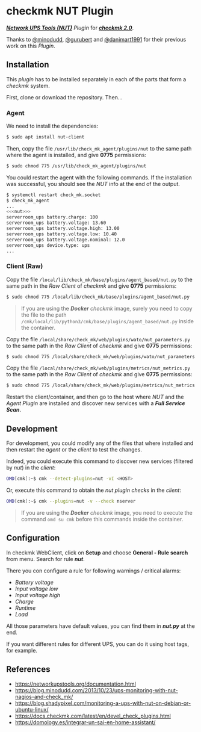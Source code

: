 # checkmk NUT Plugin

[**_Network UPS Tools (NUT)_**](https://networkupstools.org/) _Plugin_ for [**_checkmk 2.0_**](https://checkmk.com/).

Thanks to [@minodudd](https://github.com/minodudd), [@gurubert](https://github.com/gurubert) and [@danimart1991](https://github.com/danimart1991) for their previous work on this _Plugin_.

## Installation

This _plugin_ has to be installed separately in each of the parts that form a _checkmk_ system.

First, clone or download the repository. Then...

### Agent

We need to install the dependencies:

```bash
$ sudo apt install nut-client
```

Then, copy the file `/usr/lib/check_mk_agent/plugins/nut` to the same path where the agent is installed, and give **0775** permissions:

```bash
$ sudo chmod 775 /usr/lib/check_mk_agent/plugins/nut
```

You could restart the agent with the following commands. If the installation was successful, you should see the _NUT_ info at the end of the output.

```bash
$ systemctl restart check_mk.socket
$ check_mk_agent
...
<<<nut>>>
serverroom_ups battery.charge: 100
serverroom_ups battery.voltage: 13.60
serverroom_ups battery.voltage.high: 13.00
serverroom_ups battery.voltage.low: 10.40
serverroom_ups battery.voltage.nominal: 12.0
serverroom_ups device.type: ups
...
```

### Client (Raw)

Copy the file `/local/lib/check_mk/base/plugins/agent_based/nut.py` to the same path in the _Raw Client_ of _checkmk_ and give **0775** permissions:

```bash
$ sudo chmod 775 /local/lib/check_mk/base/plugins/agent_based/nut.py
```

> If you are using the **_Docker_** _checkmk_ image, surely you need to copy the file to the path `/cmk/local/lib/python3/cmk/base/plugins/agent_based/nut.py` inside the container.

Copy the file `/local/share/check_mk/web/plugins/wato/nut_parameters.py` to the same path in the _Raw Client_ of _checkmk_ and give **0775** permissions:

```bash
$ sudo chmod 775 /local/share/check_mk/web/plugins/wato/nut_parameters.py
```

Copy the file `/local/share/check_mk/web/plugins/metrics/nut_metrics.py` to the same path in the _Raw Client_ of _checkmk_ and give **0775** permissions:

```bash
$ sudo chmod 775 /local/share/check_mk/web/plugins/metrics/nut_metrics.py
```

Restart the client/container, and then go to the host where _NUT_ and the _Agent Plugin_ are installed and discover new services with a **_Full Service Scan_**.

## Development

For development, you could modify any of the files that where installed and then restart the _agent_ or the _client_ to test the changes.

Indeed, you could execute this command to discover new services (filtered by _nut_) in the _client_:

```bash
OMD[cmk]:~$ cmk --detect-plugins=nut -vI <HOST>
```

Or, execute this command to obtain the _nut plugin checks_ in the _client_:

```bash
OMD[cmk]:~$ cmk --plugins=nut -v --check nserver
```

> If you are using the **_Docker_** _checkmk_ image, you need to execute the command `omd su cmk` before this commands inside the container.

## Configuration

In checkmk WebClient, click on **Setup** and choose **General - Rule search** from menu. Search for rule **_nut_**.

There you con configure a rule for following warnings / critical alarms: 
- _Battery voltage_
- _Input voltage low_
- _Input voltage high_
- _Charge_
- _Runtime_
- _Load_

All those parameters have default values, you can find them in **_nut.py_** at the end.

If you want different rules for different UPS, you can do it using host tags, for example.


## References

- https://networkupstools.org/documentation.html
- https://blog.minodudd.com/2013/10/23/ups-monitoring-with-nut-nagios-and-check_mk/
- https://blog.shadypixel.com/monitoring-a-ups-with-nut-on-debian-or-ubuntu-linux/
- https://docs.checkmk.com/latest/en/devel_check_plugins.html
- https://domology.es/integrar-un-sai-en-home-assistant/
